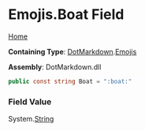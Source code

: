 # Emojis\.Boat Field

[Home](../../../README.md)

**Containing Type**: [DotMarkdown](../../README.md)\.[Emojis](../README.md)

**Assembly**: DotMarkdown\.dll

```csharp
public const string Boat = ":boat:"
```

### Field Value

System\.[String](https://docs.microsoft.com/en-us/dotnet/api/system.string)